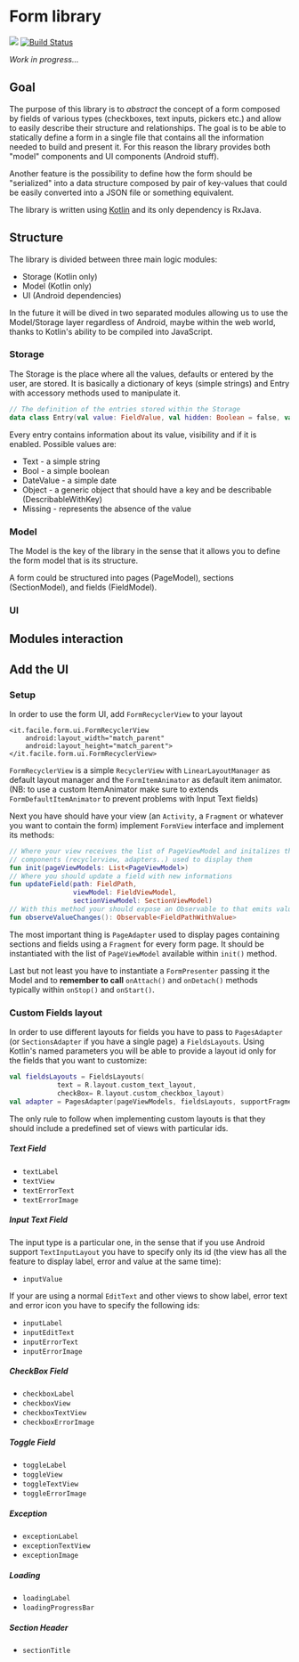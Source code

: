 # Form library

[![](https://jitpack.io/v/brescia123/forms.svg)](https://jitpack.io/#brescia123/forms)
[![Build Status](https://travis-ci.org/brescia123/forms.svg?branch=master)](https://travis-ci.org/brescia123/forms)

*Work in progress...*

## Goal

The purpose of this library is to *abstract* the concept of a form composed by fields of various types
(checkboxes, text inputs, pickers etc.) and allow to easily describe their structure and relationships.
The goal is to be able to statically define a form in a single file that contains all the
information needed to build and present it. For this reason the library provides both "model"
components and UI components (Android stuff).

Another feature is the possibility to define how the form should be "serialized" into a data structure
composed by pair of key-values that could be easily converted into a JSON file or something equivalent.

The library is written using [Kotlin](kotlinlang.org) and its only dependency is RxJava.

## Structure

The library is divided between three main logic modules:
- Storage (Kotlin only)
- Model (Kotlin only)
- UI (Android dependencies)

In the future it will be dived in two separated modules allowing us to use the Model/Storage layer
regardless of Android, maybe within the web world, thanks to Kotlin's ability to be compiled into
JavaScript.



### Storage
The Storage is the place where all the values, defaults or entered by the user, are stored. It is
basically a dictionary of keys (simple strings) and Entry with accessory methods used to manipulate it.

```kotlin
// The definition of the entries stored within the Storage
data class Entry(val value: FieldValue, val hidden: Boolean = false, val disabled: Boolean = false)

```
Every entry contains information about its value, visibility and if it is enabled.
Possible values are:
- Text - a simple string
- Bool - a simple boolean
- DateValue - a simple date
- Object - a generic object that should have a key and be describable (DescribableWithKey)
- Missing - represents the absence of the value

### Model
The Model is the key of the library in the sense that it allows you to define the form model that is
its structure.

A form could be structured into pages (PageModel), sections (SectionModel), and fields (FieldModel).




### UI

## Modules interaction

## Add the UI

### Setup
In order to use the form UI, add `FormRecyclerView` to your layout
```
<it.facile.form.ui.FormRecyclerView
    android:layout_width="match_parent"
    android:layout_height="match_parent">
</it.facile.form.ui.FormRecyclerView>
```
`FormRecyclerView` is a simple `RecyclerView` with `LinearLayoutManager` as default layout manager and the
`FormItemAnimator` as default item animator. (NB: to use a custom ItemAnimator make sure to extends
`FormDefaultItemAnimator` to prevent problems with Input Text fields)

Next you have should have your view (an `Activity`, a `Fragment` or whatever you want to contain the form)
implement `FormView` interface and implement its methods:

```kotlin
// Where your view receives the list of PageViewModel and initalizes the
// components (recyclerview, adapters..) used to display them
fun init(pageViewModels: List<PageViewModel>)
// Where you should update a field with new informations
fun updateField(path: FieldPath,
                viewModel: FieldViewModel,
                sectionViewModel: SectionViewModel)
// With this method your should expose an Observable to that emits value entered by the user
fun observeValueChanges(): Observable<FieldPathWithValue>
```

The most important thing is `PageAdapter` used to display pages containing sections and fields using
a `Fragment` for every form page. It should be instantiated with the list of `PageViewModel`
available within `init()` method.

Last but not least you have to instantiate a `FormPresenter` passing it the Model and to **remember to call**
`onAttach()` and `onDetach()` methods typically within `onStop()` and `onStart()`.

### Custom Fields layout

In order to use different layouts for fields you have to pass to `PagesAdapter` (or `SectionsAdapter` if you have
a single page) a `FieldsLayouts`. Using Kotlin's named parameters you will be able to provide a layout
id only for the fields that you want to customize:
```kotlin
val fieldsLayouts = FieldsLayouts(
            text = R.layout.custom_text_layout,
            checkBox= R.layout.custom_checkbox_layout)
val adapter = PagesAdapter(pageViewModels, fieldsLayouts, supportFragmentManager)
```
The only rule to follow when implementing custom layouts is that they should include a predefined set
of views with particular ids.

##### Text Field
- `textLabel`
- `textView`
- `textErrorText`
- `textErrorImage`

##### Input Text Field
The input type is a particular one, in the sense that if you use Android support `TextInputLayout` you have to
specify only its id (the view has all the feature to display label, error and value at the same time):
- `inputValue`

If your are using a normal `EditText` and other views to show label, error text and error icon you have to specify the
following ids:
- `inputLabel`
- `inputEditText`
- `inputErrorText`
- `inputErrorImage`

##### CheckBox Field
- `checkboxLabel`
- `checkboxView`
- `checkboxTextView`
- `checkboxErrorImage`

##### Toggle Field
- `toggleLabel`
- `toggleView`
- `toggleTextView`
- `toggleErrorImage`

##### Exception
- `exceptionLabel`
- `exceptionTextView`
- `exceptionImage`

##### Loading
- `loadingLabel`
- `loadingProgressBar`

##### Section Header
- `sectionTitle`
